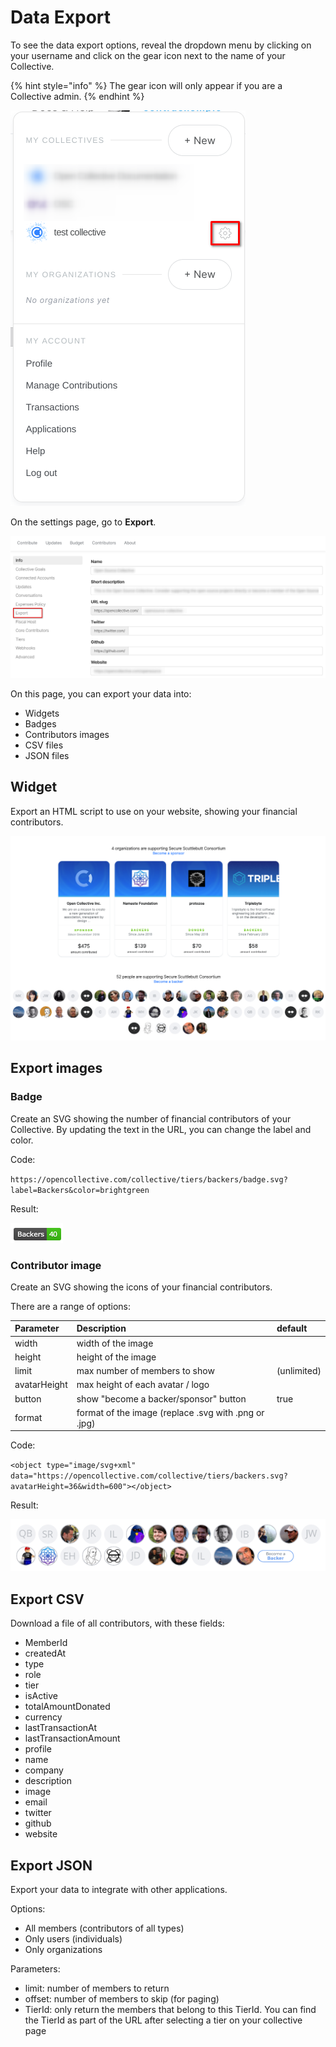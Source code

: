 # Data Export

To see the data export options, reveal the dropdown menu by clicking on your username and click on the gear icon next to the name of your Collective.

{% hint style="info" %}
The gear icon will only appear if you are a Collective admin.
{% endhint %}

![](../../.gitbook/assets/collectives_data-export_dropdown-menu_2020-04-01.png)

On the settings page, go to **Export**.

![](../../.gitbook/assets/collectives_data-export_settings-page_export-highlight_2020-04-01%20%281%29.png)

On this page, you can export your data into:

* Widgets
* Badges
* Contributors images
* CSV files
* JSON files

## Widget

Export an HTML script to use on your website, showing your financial contributors.

![](../../.gitbook/assets/screen-shot-2019-05-31-at-11.59.36-am.png)

## Export images

### Badge

Create an SVG showing the number of financial contributors of your Collective. By updating the text in the URL, you can change the label and color.

Code:

`https://opencollective.com/collective/tiers/backers/badge.svg?label=Backers&color=brightgreen`

Result:

![](../../.gitbook/assets/screen-shot-2019-05-31-at-12.05.35-pm.png)

### Contributor image

Create an SVG showing the icons of your financial contributors.

There are a range of options:

| Parameter | Description | default |
| :--- | :--- | :--- |
| width | width of the image |  |
| height | height of the image |  |
| limit | max number of members to show | \(unlimited\) |
| avatarHeight | max height of each avatar / logo |  |
| button | show "become a backer/sponsor" button | true |
| format | format of the image \(replace .svg with .png or .jpg\) |  |

Code:

`<object type="image/svg+xml" data="https://opencollective.com/collective/tiers/backers.svg?avatarHeight=36&width=600"></object>`

Result:

![](../../.gitbook/assets/screen-shot-2019-05-31-at-12.09.13-pm.png)

## Export CSV

Download a file of all contributors, with these fields:

* MemberId
* createdAt
* type
* role
* tier
* isActive
* totalAmountDonated
* currency
* lastTransactionAt
* lastTransactionAmount
* profile
* name
* company
* description
* image
* email
* twitter
* github
* website

## Export JSON

Export your data to integrate with other applications.

Options:

* All members \(contributors of all types\)
* Only users \(individuals\)
* Only organizations

Parameters:

* limit: number of members to return
* offset: number of members to skip \(for paging\)
* TierId: only return the members that belong to this TierId. You can find the TierId as part of the URL after selecting a tier on your collective page

